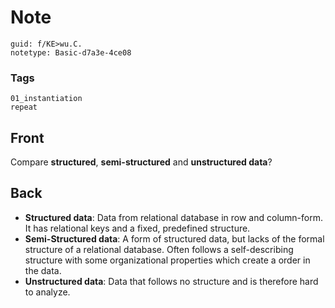 # Note
```
guid: f/KE>wu.C.
notetype: Basic-d7a3e-4ce08
```

### Tags
```
01_instantiation
repeat
```

## Front
Compare <b>structured</b>, <b>semi-structured</b> and
<b>unstructured data</b>?

## Back
<ul>
  <li><strong>Structured data</strong>: Data from relational
  database in row and column-form. It has relational keys and a
  fixed, predefined structure.
  <li><strong>Semi-Structured data</strong>: A form of structured
  data, but lacks of the formal structure of a relational database.
  Often follows a self-describing structure with some
  organizational properties which create a order in the data.
  <li><strong>Unstructured data</strong>: Data that follows no
  structure and is therefore hard to analyze.
</ul>
